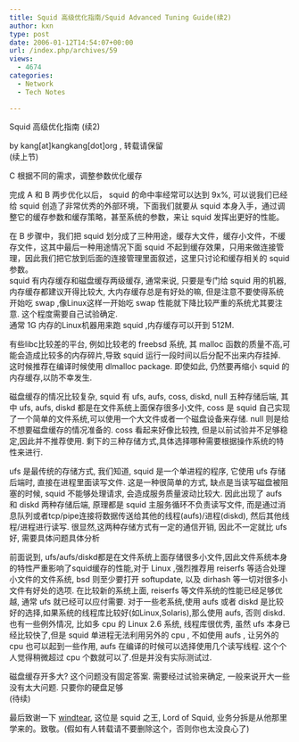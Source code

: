 ```yaml
---
title: Squid 高级优化指南/Squid Advanced Tuning Guide(续2)
author: kxn
type: post
date: 2006-01-12T14:54:07+00:00
url: /index.php/archives/59
views:
  - 4674
categories:
  - Network
  - Tech Notes

---
```

Squid 高级优化指南 (续2)

by kang[at]kangkang[dot]org , 转载请保留  
(续上节)

C 根据不同的需求，调整参数优化缓存

完成 A 和 B 两步优化以后， squid 的命中率经常可以达到 9x%, 可以说我们已经给 squid 创造了非常优秀的外部环境，下面我们就要从 squid 本身入手，通过调整它的缓存参数和缓存策略，甚至系统的参数，来让 squid 发挥出更好的性能。

在 B 步骤中，我们把 squid 划分成了三种用途，缓存大文件，缓存小文件，不缓存文件，这其中最后一种用途情况下面 squid 不起到缓存效果，只用来做连接管理，因此我们把它放到后面的连接管理里面叙述，这里只讨论和缓存相关的 squid 参数。  
squid 有内存缓存和磁盘缓存两级缓存, 通常来说, 只要是专门给 squid 用的机器, 内存缓存都建议开得比较大, 大内存缓存总是有好处的嘛, 但是注意不要使得系统开始吃 swap ,像Linux这样一开始吃 swap 性能就下降比较严重的系统尤其要注意. 这个程度需要自己试验确定.  
通常 1G 内存的Linux机器用来跑 squid ,内存缓存可以开到 512M.

有些libc比较差的平台, 例如比较老的 freebsd 系统, 其 malloc 函数的质量不高,可能会造成比较多的内存碎片,导致 squid 运行一段时间以后分配不出来内存挂掉. 这时候推荐在编译时候使用 dlmalloc package. 即使如此, 仍然要再缩小 squid 的内存缓存,以防不幸发生.

磁盘缓存的情况比较复杂, squid 有 ufs, aufs, coss, diskd, null 五种存储后端, 其中 ufs, aufs, diskd 都是在文件系统上面保存很多小文件, coss 是 squid 自己实现了一个简单的文件系统,可以使用一个大文件或者一个磁盘设备来存储. null 则是给不想要磁盘缓存的情况准备的. coss 看起来好像比较拽, 但是以前试验并不足够稳定,因此并不推荐使用. 剩下的三种存储方式,具体选择哪种需要根据操作系统的特性来进行.

ufs 是最传统的存储方式, 我们知道, squid 是一个单进程的程序, 它使用 ufs 存储后端时, 直接在进程里面读写文件. 这是一种很简单的方式, 缺点是当读写磁盘被阻塞的时候, squid 不能够处理请求, 会造成服务质量波动比较大. 因此出现了 aufs 和 diskd 两种存储后端, 原理都是 squid 主服务循环不负责读写文件, 而是通过消息队列或者tcp/pipe连接将数据传送给其他的线程(aufs)/进程(diskd), 然后其他线程/进程进行读写. 很显然,这两种存储方式有一定的通信开销, 因此不一定就比 ufs 好, 需要具体问题具体分析

前面说到, ufs/aufs/diskd都是在文件系统上面存储很多小文件,因此文件系统本身的特性严重影响了squid缓存的性能,对于 Linux ,强烈推荐用 reiserfs 等适合处理小文件的文件系统, bsd 则至少要打开 softupdate, 以及 dirhash 等一切对很多小文件有好处的选项. 在比较新的系统上面, reiserfs 等文件系统的性能已经足够优越, 通常 ufs 就已经可以应付需要. 对于一些老系统,使用 aufs 或者 diskd 是比较好的选择,如果系统的线程库比较好(如Linux,Solaris),那么使用 aufs, 否则 diskd.  
也有一些例外情况, 比如多 cpu 的 Linux 2.6 系统, 线程库很优秀, 虽然 ufs 本身已经比较快了,但是 squid 单进程无法利用另外的 cpu , 不如使用 aufs , 让另外的 cpu 也可以起到一些作用, aufs 在编译的时候可以选择使用几个读写线程. 这个个人觉得稍微超过 cpu 个数就可以了.但是并没有实际测试过.

磁盘缓存开多大? 这个问题没有固定答案. 需要经过试验来确定, 一般来说开大一些没有太大问题. 只要你的硬盘足够  
(待续)

最后致谢一下 [windtear][1], 这位是 squid 之王, Lord of Squid, 业务分拆是从他那里学来的。致敬。(假如有人转载请不要删除这个，否则你也太没良心了)

 [1]: http://windtear.net "Windtear"
